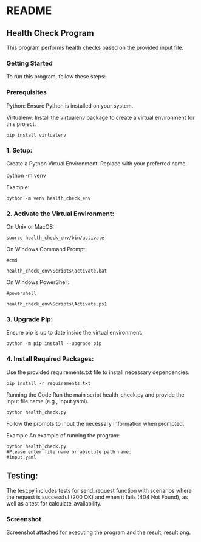 # README
## Health Check Program
This program performs health checks based on the provided input file.

### Getting Started
To run this program, follow these steps:

### Prerequisites
Python: Ensure Python is installed on your system. 

Virtualenv: Install the virtualenv package to create a virtual environment for this project.
```
pip install virtualenv
```
### 1. Setup:
Create a Python Virtual Environment:
Replace <virtual-environment-name> with your preferred name.

python<version> -m venv <virtual-environment-name>

Example:
```
python -m venv health_check_env
```

### 2. Activate the Virtual Environment:

On Unix or MacOS:
```
source health_check_env/bin/activate
```
On Windows Command Prompt:

```
#cmd

health_check_env\Scripts\activate.bat
```

On Windows PowerShell:
```
#powershell

health_check_env\Scripts\Activate.ps1
```
### 3. Upgrade Pip:
Ensure pip is up to date inside the virtual environment.
```
python -m pip install --upgrade pip
```
### 4. Install Required Packages:
Use the provided requirements.txt file to install necessary dependencies.
```
pip install -r requirements.txt
```
Running the Code
Run the main script health_check.py and provide the input file name (e.g., input.yaml).
```
python health_check.py
```
Follow the prompts to input the necessary information when prompted.

Example
An example of running the program:
```
python health_check.py
#Please enter file name or absolute path name: 
#input.yaml
```

## Testing:

The test.py includes tests for send_request function with scenarios where the request is successful (200 OK) and when it fails (404 Not Found), as well as a test for calculate_availability.

### Screenshot
Screenshot attached for executing the program and the result, result.png.
